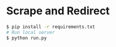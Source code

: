 # Scrape and Redirect



```bash
$ pip install -r requirements.txt
# Run local server
$ python run.py
```

